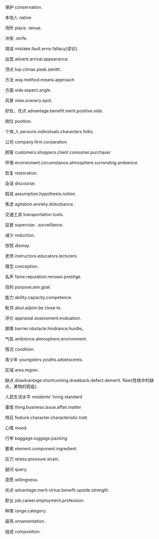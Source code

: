 保护 conservation.

本地人 native

场所 place. venue.

冲突 .strife.
 
错误 mistake.fault.error.fallacy(谬论).

出现 advent.arrival.appearance.

顶点 top.climax.peak.zenith.

方法 way.method.means.approach

方面 side.aspect.angle.

风景 view.scenery.spot.

好处，优点 advantage.benefit.merit.positive side.

岗位 position.

个体,人 persons.individuals.characters.folks.

公司 company.firm.corparation

顾客 customers.shoppers.client.consumer.purchaser

环境 environment.circumstance.atmosphere.surronding.ambience

恢复 restoration.

会话 discourse.

假说 assumption.hypothesis.notion.

焦虑 agitation.anxiety.disturbance.

交通工具 transportation tools.

监督 supervise.  .surveillance.

减少 reduction.

惊慌 dismay.

老师 instructors.educators.lecturers.

理念 conception.

名声 fame.reputation.renown.prestige.

目的 purpose.aim.goal.

能力 ability.capacity.competence.

毗邻 abut.adjoin.be close to.

评价 appraisal.assessment.evaluation.

屏障 barrier.obstacle.hindrance.hurdle。

气氛 ambience.atmosphere.environment.

情况 condition.

青少年 youngsters.youths.adolescents.

区域 area.region.

缺点 disadvantage.shortcoming.drawback.defect.demerit. flaw(性格中的缺点，某物的瑕疵).

人民生活水平 residents’ living standard 

事情 thing.business.issue.affair.matter

特征 feature.character.characteristic.trait.

心情 mood.

行李 baggage.luggage.packing

要素 element.component.ingredient.

压力 stress.pressure.strain.

疑问 query.

意愿 willingness.

优点 advantage.merit.virtue.benefit.upside.strength.

职业 job.career.employment.profession.

种类 range.category.

装饰 ornamentation.

组成 composition.

